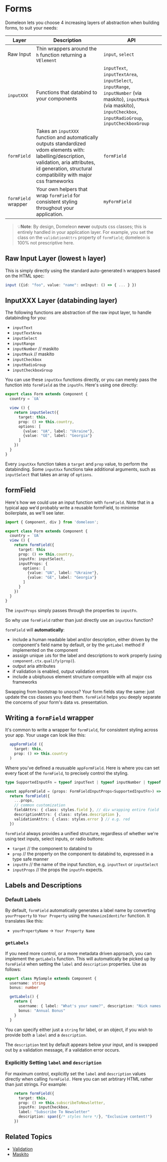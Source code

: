 # Forms

Domeleon lets you choose 4 increasing layers of abstraction when building forms, to suit your needs:

| Layer | Description | API |
|-------|-------------|----------|
| Raw Input | Thin wrappers around the `h` function returning a `VElement` | `input`, `select`
| `inputXXX` | Functions that databind to your components | `inputText`, `inputTextArea`, `inputSelect`, `inputRange`, `inputNumber` (via maskito), `inputMask` (via maskito), `inputCheckbox`, `inputRadioGroup`, `inputCheckboxGroup` |
| `formField` | Takes an `inputXXX` function and automatically outputs standardized vdom elements with: labelling/description, validation, aria attributes, id generation, structural compatibility with major css frameworks | `formField` |
| `formField` wrapper | Your own helpers that wrap `formField` for consistent styling throughout your application. | `myFormField`
   
> 💡**Note**: By design, Domeleon **never** outputs css classes; this is entirely handled in your application layer. For example, you set the class on the `validationAttrs` property of `formField`; domeleon is 100% not prescriptive here.

## Raw Input Layer (lowest `h` layer)

This is simply directly using the standard auto-generated `h` wrappers based on the HTML spec:
```ts
input ({id: "foo", value: "name": onInput: () => { ... } })
```
## InputXXX Layer (databinding layer)

The following functions are abstraction of the raw input layer, to handle databinding for you:

* `inputText`
* `inputTextArea`
* `inputSelect`  
* `inputRange` 
* `inputNumber` // maskito
* `inputMask` // maskito
* `inputCheckbox`
* `inputRadioGroup`
* `inputCheckboxGroup`

You can use these `inputXxx` functions directly, or you can merely pass the function into `formField` as the `inputFn`. Here's using one directly:

```ts
export class Form extends Component {
  country = `UA`

  view () {
    return inputSelect({
      target: this,
      prop: () => this.country,
      options: [
        {value: "UA", label: "Ukraine"},
        {value: "GE", label: "Georgia"}
      ]  
    })
  }
}
```

Every `inputXxx` function takes a `target` and `prop` value, to perform the databinding. Some `inputXxx` functions take additional arguments, such as `inputSelect` that takes an array of `options`.

## formField

Here's how we could use an input function with `formField`. Note that in a typical app we'd probably write a reusable formField, to minimise boilerplate, as we'll see later.

```ts
import { Component, div } from 'domeleon';

export class Form extends Component {
  country = `UA`
  view () {
    return formField({
      target: this
      prop: () => this.country,
      inputFn: inputSelect,
      inputProps: {
        options: [
          {value: "UA", label: "Ukraine"},
          {value: "GE", label: "Georgia"}
        ] 
      }
    })
  }
}
```
The `inputProps` simply passes through the properties to `inputFn`.

So why use `formField` rather than just directly use an `inputXxx` function?

`formField` will **automatically**:

* include a human readable label and/or description, either driven by the component's field name by default, or by the `getLabel` method if implemented on the component
* asssign unique `id`s for the label and descriptions to work properly (using `component.ctx.qualify(prop)`).
* output aria attributes
* if validation is enabled, output validation errors
* include a ubiqituous element structure compatible with all major css frameworks

Swapping from bootstrap to unocss? Your form fields stay the same: just update the css classes you feed them. `formField` helps you deeply separate the concerns of your form's data vs. presentation.

## Writing a `formField` wrapper

It's common to write a wrapper for `formField`, for consistent styling across your app. Your usage can look like this:

```typescript
  appFormField ({
    target: this,
    prop: () => this.country
  )
```

Where you've defined a reusuable `appFormField`. Here is where you can set every facet of the `formField`, to precisely control the styling.

```typescript
type SupportedInputFn = typeof inputText | typeof inputNumber | typeof inputMask

const appFormField = (props: FormFieldInputProps<SupportedInputFn>) => 
  return formField({
    ...props,
    // common customization
    fieldAttrs: { class: styles.field }, // div wrapping entire field
    descriptionAttrs: { class: styles.description },
    validationAttrs: { class: styles.error } // e.g. red    
  })
```
`formField` always provides a unified structure, regardless of whether we're using text inputs, select inputs, or radio buttons:

* `target` // the component to databind to
* `prop` // the property on the component to databind to, expressed in a type safe manner
* `inputFn` // the name of the input function, e.g. `inputText` or `inputSelect`
* `inputProps` // the props the `inputFn` expects.

## Labels and Descriptions

### Default Labels

By default, `formField` automatically generates a label name by converting `yourProperty` to `Your Property` using the `humanizeIdentifer` function. It translates like this:

* `yourPropertyName` -> `Your Property Name`

### `getLabels`

If you need more control, or a more metadata driven approach, you can implement the `getLabels` function. This will automatically be picked up by `formField` when setting the `label` and `description` properties. Use as follows:

```ts
export class MySample extends Component {
  username: string
  bonus: number

  getLabels() {
    return {
      username: { label: "What's your name?", description: "Nick names are ok!" },
      bonus: "Annual Bonus"  
    }
  }
```
You can specify either just a `string` for label, or an object, if you wish to provide both a `label` and a `description`.

The `description` text by default appears below your input, and is swapped out by a validation message, if a validation error occurs.

### Explicitly Setting `label` and `description`

For maximum control, explicitly set the `label` and `description` values directly when calling `formField.` Here you can set arbtirary HTML rather than just strings. For example:

```ts
    return formField({ 
      target: this,
      prop: () => this.subscribeToNewsletter, 
      inputFn: inputCheckbox,
      label: "Subscribe To Newsletter"
      description: span({/* styles here */}, "Exclusive content!")
    })
```

## Related Topics

* [Validation](./validation.md)
* [Maskito](./forms.md)
